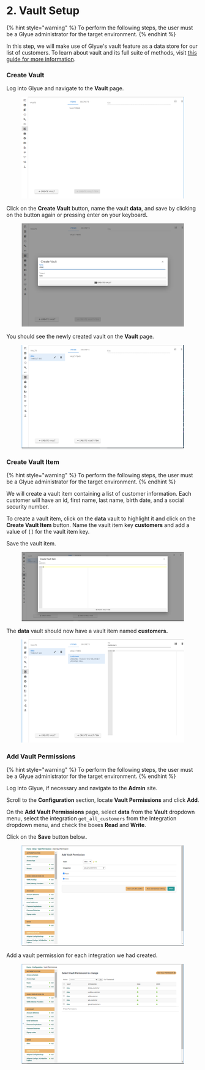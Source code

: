 # 2. Vault Setup

{% hint style="warning" %}
To perform the following steps, the user must be a Glyue administrator for the target environment.
{% endhint %}

In this step, we will make use of Glyue's vault feature as a data store for our list of customers. To learn about vault and its full suite of methods, visit [this guide for more information](vault-code-examples-and-explanation.md).

### Create Vault

Log into Glyue and navigate to the **Vault** page.

<figure><img src="../../.gitbook/assets/image (55).png" alt=""><figcaption></figcaption></figure>

Click on the **Create Vault** button, name the vault **data**, and save by clicking on the button again or pressing enter on your keyboar&#x64;**.**&#x20;

<figure><img src="../../.gitbook/assets/image (38).png" alt=""><figcaption></figcaption></figure>

You should see the newly created vault on the **Vault** page.

<figure><img src="../../.gitbook/assets/image (95).png" alt=""><figcaption></figcaption></figure>

### Create Vault Item

{% hint style="warning" %}
To perform the following steps, the user must be a Glyue administrator for the target environment.
{% endhint %}

We will create a vault item containing a list of customer information. Each customer will have an id, first name, last name, birth date, and a social security number.

To create a vault item, click on the **data** vault to highlight it and click on the **Create Vault Item** button. Name the vault item key **customers** and add a value of `[]` for the vault item key.&#x20;

Save the vault item.&#x20;

<figure><img src="../../.gitbook/assets/image (48).png" alt=""><figcaption></figcaption></figure>

The **data** vault should now have a vault item named **customers.**

<figure><img src="../../.gitbook/assets/image (52).png" alt=""><figcaption></figcaption></figure>

### **Add Vault Permissions**

{% hint style="warning" %}
To perform the following steps, the user must be a Glyue administrator for the target environment.
{% endhint %}

Log into Glyue, if necessary and navigate to the **Admin** site.

Scroll to the **Configuration** section, locate **Vault Permissions** and click **Add**.

On the **Add** **Vault Permissions** page, select **data** from the **Vault** dropdown menu, select the integration `get_all_customers` from the Integration dropdown menu, and check the boxes **Read** and **Write**.&#x20;

Click on the **Save** button belo&#x77;**.**

<figure><img src="../../.gitbook/assets/image (9) (1) (1) (1).png" alt=""><figcaption></figcaption></figure>

Add a vault permission for each integration we had created.

<figure><img src="../../.gitbook/assets/image (32) (1).png" alt=""><figcaption></figcaption></figure>
